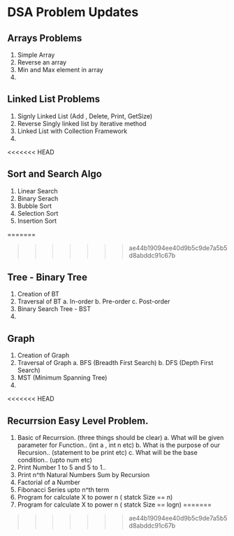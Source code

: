 # DSA Problem Updates

## Arrays Problems
1. Simple Array
2. Reverse an array
3. Min and Max element in array
4. 

## Linked List Problems
1. Signly Linked List (Add , Delete, Print, GetSize)
2. Reverse Singly linked list by iterative method
3. Linked List with Collection Framework
4. 

<<<<<<< HEAD
## Sort and Search Algo

1. Linear Search
2. Binary Serach
3. Bubble Sort
4. Selection Sort
5. Insertion Sort

=======
>>>>>>> ae44b19094ee40d9b5c9de7a5b5d8abddc91c67b
## Tree - Binary Tree
1. Creation of BT
2. Traversal of BT 
    a. In-order
    b. Pre-order
    c. Post-order
3. Binary Search Tree - BST
4. 

## Graph 
1. Creation of Graph
2. Traversal of Graph
    a. BFS (Breadth First Search)
    b. DFS (Depth First Search)
3. MST (Minimum Spanning Tree)
4. 
<<<<<<< HEAD

## Recurrsion Easy Level Problem.

1. Basic of Recurrsion. (three things should be clear)
    a. What will be given parameter for Function.. (int a , int n etc)
    b. What is the purpose of our Recursion.. (statement to be print etc)
    c. What will be the base condition.. (upto num etc)
2. Print Number 1 to 5 and 5 to 1..
3. Print n^th Natural Numbers Sum by Recursion
4. Factorial of a Number
5. Fibonacci Series upto n^th term
6. Program for calculate X to power n ( statck Size == n)
7. Program for calculate X to power n ( statck Size == logn)
=======
>>>>>>> ae44b19094ee40d9b5c9de7a5b5d8abddc91c67b
